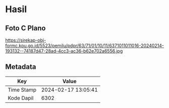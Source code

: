 # Hasil

## Foto C Plano

https://sirekap-obj-formc.kpu.go.id/5523/pemilu/pdpr/63/71/01/10/11/6371011011016-20240214-193132--74187d47-28ad-4cc3-ac36-b62e702a6556.jpg


## Metadata

| Key        | Value               |
| ---------- | ------------------- |
| Time Stamp | 2024-02-17 13:05:41 |
| Kode Dapil | 6302                |




